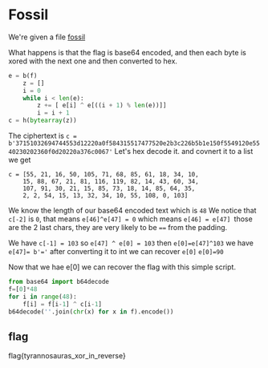 # Fossil

We're given a file [fossil](fossil/fossil)

What happens is that the flag is base64 encoded, and then each byte is xored with the next one and then converted to hex.
```Python
e = b(f)
    z = []
    i = 0
    while i < len(e):
        z += [ e[i] ^ e[((i + 1) % len(e))]]
        i = i + 1
c = h(bytearray(z))
```

The ciphertext is `c = b'37151032694744553d12220a0f584315517477520e2b3c226b5b1e150f5549120e5540230202360f0d20220a376c0067'`
Let's hex decode it. and covnert it to a list we get
```
c = [55, 21, 16, 50, 105, 71, 68, 85, 61, 18, 34, 10,
    15, 88, 67, 21, 81, 116, 119, 82, 14, 43, 60, 34,
    107, 91, 30, 21, 15, 85, 73, 18, 14, 85, 64, 35,
    2, 2, 54, 15, 13, 32, 34, 10, 55, 108, 0, 103]
```
We know the length of our base64 encoded text which is `48`
We notice that `c[-2]` is `0`, that means `e[46]^e[47] = 0` which means `e[46] = e[47] `those are the 2 last chars, they are very likely to be `==` from the padding.

We have `c[-1] = 103` so `e[47] ^ e[0] = 103` then `e[0]=e[47]^103` we have `e[47]= b'='` after converting it to int we can recover `e[0]` `e[0]=90`

Now that we hae e[0] we can recover the flag with this simple script.
```Python
from base64 import b64decode
f=[0]*48
for i in range(48):
    f[i] = f[i-1] ^ c[i-1]
b64decode(''.join(chr(x) for x in f).encode())
```

## flag
flag{tyrannosauras_xor_in_reverse}
